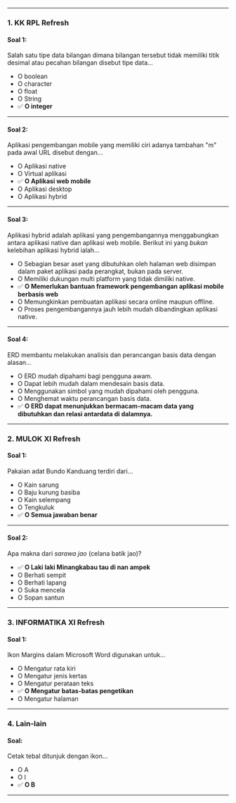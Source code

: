 
---

### **1. KK RPL Refresh**
#### **Soal 1:**  
Salah satu tipe data bilangan dimana bilangan tersebut tidak memiliki titik desimal atau pecahan bilangan disebut tipe data...  
- O boolean  
- O character  
- O float  
- O String  
- ✅ **O integer**  

---

#### **Soal 2:**  
Aplikasi pengembangan mobile yang memiliki ciri adanya tambahan "m" pada awal URL disebut dengan...  
- O Aplikasi native  
- O Virtual aplikasi  
- ✅ **O Aplikasi web mobile**  
- O Aplikasi desktop  
- O Aplikasi hybrid  

---

#### **Soal 3:**  
Aplikasi hybrid adalah aplikasi yang pengembangannya menggabungkan antara aplikasi native dan aplikasi web mobile. Berikut ini yang *bukan* kelebihan aplikasi hybrid ialah...  
- O Sebagian besar aset yang dibutuhkan oleh halaman web disimpan dalam paket aplikasi pada perangkat, bukan pada server.  
- O Memiliki dukungan multi platform yang tidak dimiliki native.  
- ✅ **O Memerlukan bantuan framework pengembangan aplikasi mobile berbasis web**  
- O Memungkinkan pembuatan aplikasi secara online maupun offline.  
- O Proses pengembangannya jauh lebih mudah dibandingkan aplikasi native.  

---

#### **Soal 4:**  
ERD membantu melakukan analisis dan perancangan basis data dengan alasan...  
- O ERD mudah dipahami bagi pengguna awam.  
- O Dapat lebih mudah dalam mendesain basis data.  
- O Menggunakan simbol yang mudah dipahami oleh pengguna.  
- O Menghemat waktu perancangan basis data.  
- ✅ **O ERD dapat menunjukkan bermacam-macam data yang dibutuhkan dan relasi antardata di dalamnya.**  

---

### **2. MULOK XI Refresh**
#### **Soal 1:**  
Pakaian adat Bundo Kanduang terdiri dari...  
- O Kain sarung  
- O Baju kurung basiba  
- O Kain selempang  
- O Tengkuluk  
- ✅ **O Semua jawaban benar**  

---

#### **Soal 2:**  
Apa makna dari *sarawa jao* (celana batik jao)?  
- ✅ **O Laki laki Minangkabau tau di nan ampek**  
- O Berhati sempit  
- O Berhati lapang  
- O Suka mencela  
- O Sopan santun  

---

### **3. INFORMATIKA XI Refresh**
#### **Soal 1:**  
Ikon Margins dalam Microsoft Word digunakan untuk...  
- O Mengatur rata kiri  
- O Mengatur jenis kertas  
- O Mengatur perataan teks  
- ✅ **O Mengatur batas-batas pengetikan**  
- O Mengatur halaman  

---

### **4. Lain-lain**
#### **Soal:**  
Cetak tebal ditunjuk dengan ikon...  
- O A  
- O I  
- ✅ **O B**  

--- 